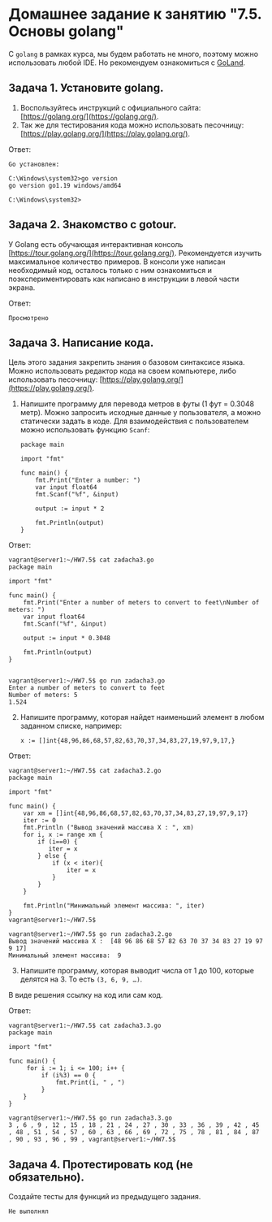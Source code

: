 # Домашнее задание к занятию "7.5. Основы golang"

С `golang` в рамках курса, мы будем работать не много, поэтому можно использовать любой IDE. 
Но рекомендуем ознакомиться с [GoLand](https://www.jetbrains.com/ru-ru/go/).  

## Задача 1. Установите golang.
1. Воспользуйтесь инструкций с официального сайта: [https://golang.org/](https://golang.org/).
2. Так же для тестирования кода можно использовать песочницу: [https://play.golang.org/](https://play.golang.org/).

Ответ:

```
Go установлен:

C:\Windows\system32>go version
go version go1.19 windows/amd64

C:\Windows\system32>
```

## Задача 2. Знакомство с gotour.
У Golang есть обучающая интерактивная консоль [https://tour.golang.org/](https://tour.golang.org/). 
Рекомендуется изучить максимальное количество примеров. В консоли уже написан необходимый код, 
осталось только с ним ознакомиться и поэкспериментировать как написано в инструкции в левой части экрана.  

Ответ:

```
Просмотрено
```


## Задача 3. Написание кода. 
Цель этого задания закрепить знания о базовом синтаксисе языка. Можно использовать редактор кода 
на своем компьютере, либо использовать песочницу: [https://play.golang.org/](https://play.golang.org/).

1. Напишите программу для перевода метров в футы (1 фут = 0.3048 метр). Можно запросить исходные данные 
у пользователя, а можно статически задать в коде.
    Для взаимодействия с пользователем можно использовать функцию `Scanf`:
    ```
    package main
    
    import "fmt"
    
    func main() {
        fmt.Print("Enter a number: ")
        var input float64
        fmt.Scanf("%f", &input)
    
        output := input * 2
    
        fmt.Println(output)    
    }
    ```
Ответ:
```
vagrant@server1:~/HW7.5$ cat zadacha3.go
package main

import "fmt"

func main() {
    fmt.Print("Enter a number of meters to convert to feet\nNumber of meters: ")
    var input float64
    fmt.Scanf("%f", &input)

    output := input * 0.3048

    fmt.Println(output)
}


vagrant@server1:~/HW7.5$ go run zadacha3.go
Enter a number of meters to convert to feet
Number of meters: 5
1.524
```
 
2. Напишите программу, которая найдет наименьший элемент в любом заданном списке, например:
    ```
    x := []int{48,96,86,68,57,82,63,70,37,34,83,27,19,97,9,17,}
    ```

Ответ:
```
vagrant@server1:~/HW7.5$ cat zadacha3.2.go
package main

import "fmt"

func main() {
    var xm = []int{48,96,86,68,57,82,63,70,37,34,83,27,19,97,9,17}
    iter := 0
    fmt.Println ("Вывод значений массива Х : ", xm)
    for i, x := range xm {
        if (i==0) {
           iter = x
        } else {
            if (x < iter){
                iter = x
            }
        }
    }

    fmt.Println("Минимальный элемент массива: ", iter)
}
vagrant@server1:~/HW7.5$

vagrant@server1:~/HW7.5$ go run zadacha3.2.go
Вывод значений массива Х :  [48 96 86 68 57 82 63 70 37 34 83 27 19 97 9 17]
Минимальный элемент массива:  9
```

3. Напишите программу, которая выводит числа от 1 до 100, которые делятся на 3. То есть `(3, 6, 9, …)`.

В виде решения ссылку на код или сам код. 


Ответ:

```
vagrant@server1:~/HW7.5$ cat zadacha3.3.go
package main

import "fmt"

func main() {
     for i := 1; i <= 100; i++ {
         if (i%3) == 0 {
             fmt.Print(i, " , ")
         }
    }
}

vagrant@server1:~/HW7.5$ go run zadacha3.3.go
3 , 6 , 9 , 12 , 15 , 18 , 21 , 24 , 27 , 30 , 33 , 36 , 39 , 42 , 45 , 48 , 51 , 54 , 57 , 60 , 63 , 66 , 69 , 72 , 75 , 78 , 81 , 84 , 87 , 90 , 93 , 96 , 99 , vagrant@server1:~/HW7.5$

```

## Задача 4. Протестировать код (не обязательно).

Создайте тесты для функций из предыдущего задания. 
```
Не выполнял
```
